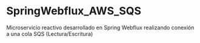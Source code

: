 # SpringWebflux_AWS_SQS
Microservicio reactivo desarrollado en Spring Webflux realizando conexión a una cola SQS (Lectura/Escritura)
